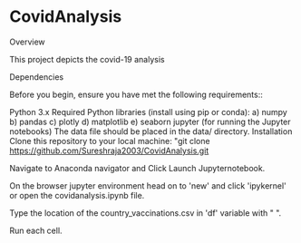 # CovidAnalysis
Overview 

This project depicts the covid-19 analysis

Dependencies

Before you begin, ensure you have met the following requirements::

Python 3.x Required Python libraries (install using pip or conda): a) numpy b) pandas c) plotly d) matplotlib e) seaborn jupyter (for running the Jupyter notebooks) The data file should be placed in the data/ directory. Installation Clone this repository to your local machine: "git clone 
https://github.com/Sureshraja2003/CovidAnalysis.git

Navigate to Anaconda navigator and Click Launch Jupyternotebook.

On the browser jupyter environment head on to 'new' and click 'ipykernel' or open the covidanalysis.ipynb file.

Type the location of the country_vaccinations.csv in 'df' variable with " ".

Run each cell.
